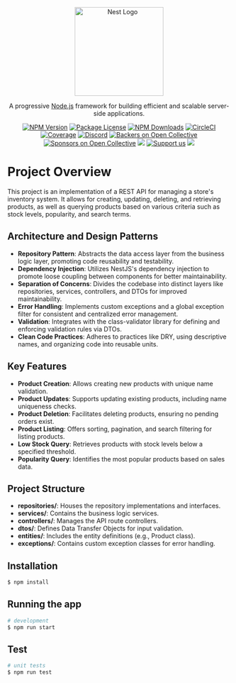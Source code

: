 <p align="center">
  <a href="http://nestjs.com/" target="blank"><img src="https://nestjs.com/img/logo-small.svg" width="200" alt="Nest Logo" /></a>
</p>

[circleci-image]: https://img.shields.io/circleci/build/github/nestjs/nest/master?token=abc123def456
[circleci-url]: https://circleci.com/gh/nestjs/nest

  <p align="center">A progressive <a href="http://nodejs.org" target="_blank">Node.js</a> framework for building efficient and scalable server-side applications.</p>
    <p align="center">
<a href="https://www.npmjs.com/~nestjscore" target="_blank"><img src="https://img.shields.io/npm/v/@nestjs/core.svg" alt="NPM Version" /></a>
<a href="https://www.npmjs.com/~nestjscore" target="_blank"><img src="https://img.shields.io/npm/l/@nestjs/core.svg" alt="Package License" /></a>
<a href="https://www.npmjs.com/~nestjscore" target="_blank"><img src="https://img.shields.io/npm/dm/@nestjs/common.svg" alt="NPM Downloads" /></a>
<a href="https://circleci.com/gh/nestjs/nest" target="_blank"><img src="https://img.shields.io/circleci/build/github/nestjs/nest/master" alt="CircleCI" /></a>
<a href="https://coveralls.io/github/nestjs/nest?branch=master" target="_blank"><img src="https://coveralls.io/repos/github/nestjs/nest/badge.svg?branch=master#9" alt="Coverage" /></a>
<a href="https://discord.gg/G7Qnnhy" target="_blank"><img src="https://img.shields.io/badge/discord-online-brightgreen.svg" alt="Discord"/></a>
<a href="https://opencollective.com/nest#backer" target="_blank"><img src="https://opencollective.com/nest/backers/badge.svg" alt="Backers on Open Collective" /></a>
<a href="https://opencollective.com/nest#sponsor" target="_blank"><img src="https://opencollective.com/nest/sponsors/badge.svg" alt="Sponsors on Open Collective" /></a>
  <a href="https://paypal.me/kamilmysliwiec" target="_blank"><img src="https://img.shields.io/badge/Donate-PayPal-ff3f59.svg"/></a>
    <a href="https://opencollective.com/nest#sponsor"  target="_blank"><img src="https://img.shields.io/badge/Support%20us-Open%20Collective-41B883.svg" alt="Support us"></a>
  <a href="https://twitter.com/nestframework" target="_blank"><img src="https://img.shields.io/twitter/follow/nestframework.svg?style=social&label=Follow"></a>
</p>
  <!--[![Backers on Open Collective](https://opencollective.com/nest/backers/badge.svg)](https://opencollective.com/nest#backer)
  [![Sponsors on Open Collective](https://opencollective.com/nest/sponsors/badge.svg)](https://opencollective.com/nest#sponsor)-->


# Project Overview

This project is an implementation of a REST API for managing a store's inventory system. It allows for creating, updating, deleting, and retrieving products, as well as querying products based on various criteria such as stock levels, popularity, and search terms.

## Architecture and Design Patterns

- **Repository Pattern**: Abstracts the data access layer from the business logic layer, promoting code reusability and testability.
- **Dependency Injection**: Utilizes NestJS's dependency injection to promote loose coupling between components for better maintainability.
- **Separation of Concerns**: Divides the codebase into distinct layers like repositories, services, controllers, and DTOs for improved maintainability.
- **Error Handling**: Implements custom exceptions and a global exception filter for consistent and centralized error management.
- **Validation**: Integrates with the class-validator library for defining and enforcing validation rules via DTOs.
- **Clean Code Practices**: Adheres to practices like DRY, using descriptive names, and organizing code into reusable units.

## Key Features

- **Product Creation**: Allows creating new products with unique name validation.
- **Product Updates**: Supports updating existing products, including name uniqueness checks.
- **Product Deletion**: Facilitates deleting products, ensuring no pending orders exist.
- **Product Listing**: Offers sorting, pagination, and search filtering for listing products.
- **Low Stock Query**: Retrieves products with stock levels below a specified threshold.
- **Popularity Query**: Identifies the most popular products based on sales data.

## Project Structure

- **repositories/**: Houses the repository implementations and interfaces.
- **services/**: Contains the business logic services.
- **controllers/**: Manages the API route controllers.
- **dtos/**: Defines Data Transfer Objects for input validation.
- **entities/**: Includes the entity definitions (e.g., Product class).
- **exceptions/**: Contains custom exception classes for error handling.



## Installation

```bash
$ npm install
```

## Running the app

```bash
# development
$ npm run start
```

## Test

```bash
# unit tests
$ npm run test
```
